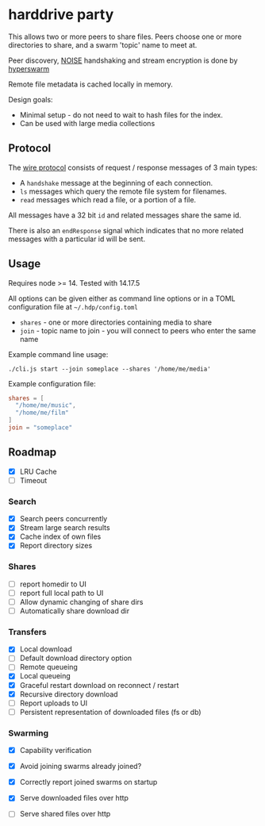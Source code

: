 # harddrive party

This allows two or more peers to share files. Peers choose one or more directories to share, and a swarm 'topic' name to meet at. 

Peer discovery, [NOISE](https://noiseprotocol.org/) handshaking and stream encryption is done by [hyperswarm](https://github.com/hyperswarm/hyperswarm)

Remote file metadata is cached locally in memory.

Design goals:
- Minimal setup - do not need to wait to hash files for the index.
- Can be used with large media collections

## Protocol

The [wire protocol](./lib/schema.proto) consists of request / response messages of 3 main types:

- A `handshake` message at the beginning of each connection.
- `ls` messages which query the remote file system for filenames.
- `read` messages which read a file, or a portion of a file.

All messages have a 32 bit `id` and related messages share the same id.

There is also an `endResponse` signal which indicates that no more related messages with a particular id will be sent.

## Usage

Requires node >= 14. Tested with 14.17.5

All options can be given either as command line options or in a TOML configuration file at `~/.hdp/config.toml`

- `shares` - one or more directories containing media to share 
- `join` - topic name to join - you will connect to peers who enter the same name

Example command line usage:

`./cli.js start --join someplace --shares '/home/me/media'`

Example configuration file:

```toml
shares = [
  "/home/me/music",
  "/home/me/film"
]
join = "someplace"
```

## Roadmap

- [x] LRU Cache
- [ ] Timeout

### Search
- [x] Search peers concurrently
- [x] Stream large search results
- [x] Cache index of own files
- [x] Report directory sizes

### Shares
- [ ] report homedir to UI 
- [ ] report full local path to UI
- [ ] Allow dynamic changing of share dirs
- [ ] Automatically share download dir

### Transfers
- [x] Local download
- [ ] Default download directory option
- [ ] Remote queueing
- [x] Local queueing
- [x] Graceful restart download on reconnect / restart
- [x] Recursive directory download
- [ ] Report uploads to UI
- [ ] Persistent representation of downloaded files (fs or db)

### Swarming
- [x] Capability verification 
- [x] Avoid joining swarms already joined?
- [x] Correctly report joined swarms on startup

- [x] Serve downloaded files over http
- [ ] Serve shared files over http
